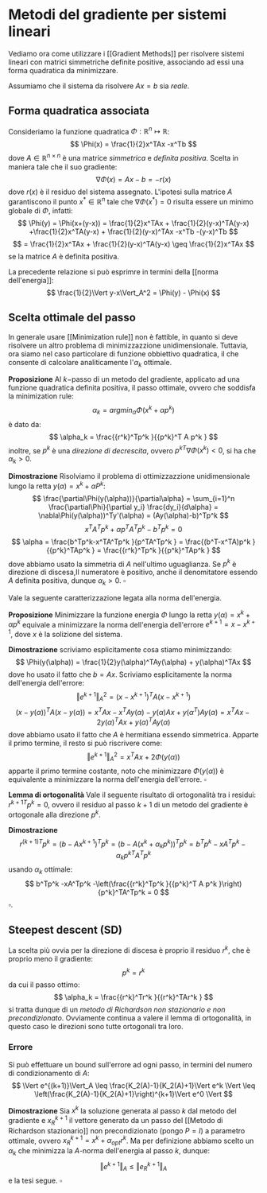 # Metodi del gradiente per sistemi lineari

Vediamo ora come utilizzare i [[Gradient Methods]] per risolvere sistemi lineari con matrici simmetriche definite positive, associando ad essi una forma quadratica da minimizzare. 

Assumiamo che il sistema da risolvere $Ax=b$ sia *reale*.
## Forma quadratica associata
Consideriamo la funzione quadratica $\Phi : \mathbb{R}^n \mapsto \mathbb{R}$:
$$
\Phi(x) = \frac{1}{2}x^TAx -x^Tb
$$
dove $A \in \mathbb{R}^{n\times n}$ è una matrice _simmetrica_ e _definita positiva_.
Scelta in maniera tale che il suo gradiente:
$$
\nabla \Phi(x) = Ax-b = -r(x)
$$
dove $r(x)$ è il residuo del sistema assegnato. L'ipotesi sulla matrice $A$ garantiscono il punto $x^* \in \mathbb{R}^n$ tale che $\nabla \Phi(x^*)=0$ risulta essere un minimo globale di $\Phi$, infatti:
$$
\Phi(y) = \Phi(x+(y-x)) = \frac{1}{2}x^TAx + \frac{1}{2}(y-x)^TA(y-x) +\frac{1}{2}x^TA(y-x) + \frac{1}{2}(y-x)^TAx -x^Tb -(y-x)^Tb
$$
$$
= \frac{1}{2}x^TAx + \frac{1}{2}(y-x)^TA(y-x) \geq \frac{1}{2}x^TAx
$$
se la matrice $A$ è definita positiva.

La precedente relazione si può esprimre in termini della [[norma dell'energia]]:
$$
\frac{1}{2}\Vert y-x\Vert_A^2 = \Phi(y) - \Phi(x)
$$

## Scelta ottimale del passo

In generale usare [[Minimization rule]] non è fattible, in quanto si deve risolvere un altro problema di minimizzazzione unidimensionale. Tuttavia, ora siamo nel caso particolare di funzione obbiettivo quadratica, il che consente di calcolare analiticamente l'$\alpha_k$ ottimale.

**Proposizione** Al $k-$passo di un metodo del gradiente, applicato ad una funzione quadratica definita positiva, il passo ottimale, ovvero che soddisfa la minimization rule:
$$
\alpha_k = argmin_\alpha \Phi(x^k+\alpha p^k)
$$
è dato da:
$$
\alpha_k = \frac{{r^k}^Tp^k }{{p^k}^T A p^k }
$$
inoltre, se $p^k$ è una _direzione di decrescita_, ovvero ${p^k}^T \nabla \Phi(x^k) <0$, si ha che $\alpha_k > 0$.

**Dimostrazione** Risolviamo il problema di ottimizzazzione unidimensionale lungo la retta $y(\alpha)=x^k +\alpha P^k$:
$$
\frac{\partial\Phi(y(\alpha))}{\partial\alpha} = \sum_{i=1}^n \frac{\partial\Phi}{\partial y_i} \frac{dy_i}{d\alpha} = \nabla\Phi(y(\alpha))^Ty'(\alpha) = (Ay(\alpha)-b)^Tp^k 
$$
$$
x^TA^Tp^k+\alpha p^TA^Tp^k -b^Tp^k = 0
$$
$$
\alpha = \frac{b^Tp^k-x^TA^Tp^k }{p^TA^Tp^k } = \frac{(b^T-x^TA)p^k }{{p^k}^TAp^k } = \frac{{r^k}^Tp^k }{{p^k}^TAp^k }
$$
dove abbiamo usato la simmetria di $A$ nell'ultimo uguaglianza. 
Se $p^k$ è direzione di discesa,Il numeratore è positivo, anche il denomitatore essendo  $A$ definita positiva, dunque $\alpha_k>0$. $\square$

Vale la seguente caratterizzazione legata alla norma dell'energia.

**Proposizione** Minimizzare la funzione energia $\Phi$ lungo la retta $y(\alpha)=x^k+\alpha p^k$ equivale a minimizzare la norma dell'energia dell'errore $e^{k+1}=x-x^{k+1}$, dove $x$ è la solizione del sistema.

**Dimostrazione** scriviamo esplicitamente cosa stiamo minimizzando:
$$
\Phi(y(\alpha)) = \frac{1}{2}y(\alpha)^TAy(\alpha) + y(\alpha)^TAx
$$
dove ho usato il fatto che $b=Ax$. Scriviamo esplicitamente la norma dell'energia dell'errore:
$$
\Vert e^{k+1}\Vert_A^2 = (x-x^{k+1})^TA(x-x^{k+1}) 
$$
$$
(x-y(\alpha))^TA(x-y(\alpha)) = x^TAx -x^TAy(\alpha) -y(\alpha)Ax +y(\alpha^T)Ay(\alpha) = x^TAx -2y(\alpha)^TAx + y(\alpha)^TAy(\alpha)
$$
dove abbiamo usato il fatto che $A$ è hermitiana essendo simmetrica.
Apparte il primo termine, il resto si può riscrivere come:
$$
\Vert e^{k+1}\Vert_A^2 = x^TAx +2\Phi(y(\alpha))
$$
apparte il primo termine costante, noto che minimizzare $\Phi(y(\alpha))$ è equivalente a minimizzare la norma dell'energia dell'errore. $\square$

**Lemma di ortogonalità** Vale il seguente risultato di ortogonalità tra i residui: ${r^{k+1}}^Tp^k = 0$, ovvero il residuo al passo $k+1$ di un metodo del gradiente è ortogonale alla direzione $p^k$.

**Dimostrazione** 
$$
{r^{(k+1)}}^T p^k = (b-Ax^{k+1})^Tp^k = (b-A(x^k+\alpha_kp^k))^Tp^k = b^Tp^k -xA^Tp^k -\alpha_k{p^k}^TA^Tp^k
$$
usando $\alpha_k$ ottimale:
$$
b^Tp^k -xA^Tp^k -\left(\frac{{r^k}^Tp^k }{{p^k}^T A p^k }\right){p^k}^TA^Tp^k = 0
$$
$\square$.

## Steepest descent (SD)

La scelta più ovvia per la direzione di discesa è proprio il residuo $r^k$, che è proprio meno il gradiente:
$$
p^k=r^k
$$
da cui il passo ottimo:
$$
\alpha_k = \frac{{r^k}^Tr^k }{{r^k}^TAr^k }
$$
si tratta dunque di un _metodo di Richardson non stazionario e non precondizionato_. 
Ovviamente continua a valere il lemma di ortogonalità, in questo caso le direzioni sono tutte ortogonali tra loro.

### Errore 

Si può effettuare un bound sull'errore ad ogni passo, in termini del numero di condizionamento di $A$:
$$
\Vert e^{(k+1)}\Vert_A \leq \frac{K_2(A)-1}{K_2(A)+1}\Vert e^k \Vert \leq \left(\frac{K_2(A)-1}{K_2(A)+1}\right)^{k+1}\Vert e^0 \Vert  
$$


**Dimostrazione**
Sia $x^k$ la soluzione generata al passo $k$ dal metodo del gradiente e ${x_R}^{k+1}$ il vettore generato da un passo del [[Metodo di Richardson stazionario]] non precondizionato (pongo $P=I$) a parametro ottimale, ovvero ${x_R}^{k+1} = x^k +\alpha_{opt} r^k$. Ma per definizione abbiamo scelto un $\alpha_k$ che minimizza la $A$-norma dell'energia al passo $k$, dunque:
$$
\Vert e^{k+1}\Vert_A \leq \Vert e^{k+1}_R\Vert_A
$$
e la tesi segue. $\square$


